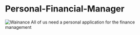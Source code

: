 # Personal-Financial-Manager

![Wainance](https://github.com/mrShahsafi/Wainance/blob/main/static/wainance.png?raw=true)
All of us need a personal application for the finance management 
